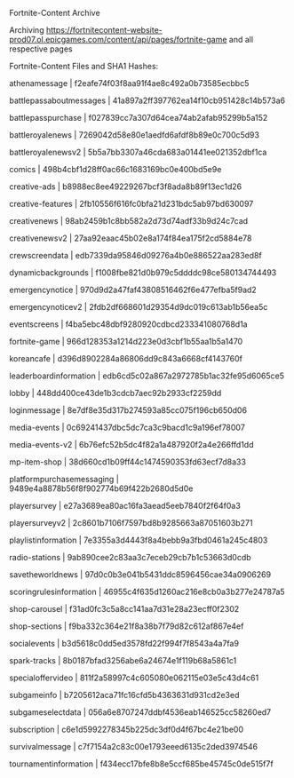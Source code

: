 Fortnite-Content Archive

Archiving https://fortnitecontent-website-prod07.ol.epicgames.com/content/api/pages/fortnite-game and all respective pages

Fortnite-Content Files and SHA1 Hashes:

athenamessage | f2eafe74f03f8aa91f4ae8c492a0b73585ecbbc5

battlepassaboutmessages | 41a897a2ff397762ea14f10cb951428c14b573a6

battlepasspurchase | f027839cc7a307d64cea74ab2afab95299b5a152

battleroyalenews | 7269042d58e80e1aedfd6afdf8b89e0c700c5d93

battleroyalenewsv2 | 5b5a7bb3307a46cda683a01441ee021352dbf1ca

comics | 498b4cbf1d28ff0ac66c1683169bc0e400bd5e9e

creative-ads | b8988ec8ee49229267bcf3f8ada8b89f13ec1d26

creative-features | 2fb10556f616fc0bfa21d231bdc5ab97bd630097

creativenews | 98ab2459b1c8bb582a2d73d74adf33b9d24c7cad

creativenewsv2 | 27aa92eaac45b02e8a174f84ea175f2cd5884e78

crewscreendata | edb7339da95846d09276a4b0e886522aa283ed8f

dynamicbackgrounds | f1008fbe821d0b979c5ddddc98ce580134744493

emergencynotice | 970d9d2a47faf43808516462f6e477efba5f9ad2

emergencynoticev2 | 2fdb2df668601d29354d9dc019c613ab1b56ea5c

eventscreens | f4ba5ebc48dbf9280920cdbcd233341080768d1a

fortnite-game | 966d128353a1214d223e0d3cbf1b55aa1b5a1470

koreancafe | d396d8902284a86806dd9c843a6668cf4143760f

leaderboardinformation | edb6cd5c02a867a2972785b1ac32fe95d6065ce5

lobby | 448dd400ce43de1b3cdcb7aec92b2933cf2259dd

loginmessage | 8e7df8e35d317b274593a85cc075f196cb650d06

media-events | 0c69241437dbc5dc7ca3c9bacd1c9a196ef78007

media-events-v2 | 6b76efc52b5dc4f82a1a487920f2a4e266ffd1dd

mp-item-shop | 38d660cd1b09ff44c1474590353fd63ecf7d8a33

platformpurchasemessaging | 9489e4a8878b56f8f902774b69f422b2680d5d0e

playersurvey | e27a3689ea80ac16fa3aead5eeb7840f2f64f0a3

playersurveyv2 | 2c8601b7106f7597bd8b9285663a87051603b271

playlistinformation | 7e3355a3d4443f8a4bebb9a3fbd0461a245c4803

radio-stations | 9ab890cee2c83aa3c7eceb29cb7b1c53663d0cdb

savetheworldnews | 97d0c0b3e041b5431ddc8596456cae34a0906269

scoringrulesinformation | 46955c4f635d1260ac216e8cb0a3b277e24787a5

shop-carousel | f31ad0fc3c5a8cc141aa7d31e28a23ecff0f2302

shop-sections | f9ba332c364e21f8a38b7f79d82c612af867e4ef

socialevents | b3d5618c0dd5ed3578fd22f994f7f8543a4a7fa9

spark-tracks | 8b0187bfad3256abe6a24674e1f119b68a5861c1

specialoffervideo | 811f2a58997c4c605080e062115e03e5c43d4c61

subgameinfo | b7205612aca71fc16cfd5b4363631d931cd2e3ed

subgameselectdata | 056a6e8707247ddbf4536eab146525cc58260ed7

subscription | c6e1d5992278345b225dc3df0d4f67bc4e21be00

survivalmessage | c7f7154a2c83c00e1793eeed6135c2ded3974546

tournamentinformation | f434ecc17bfe8b8e5ccf685be45745c0de515f7f

